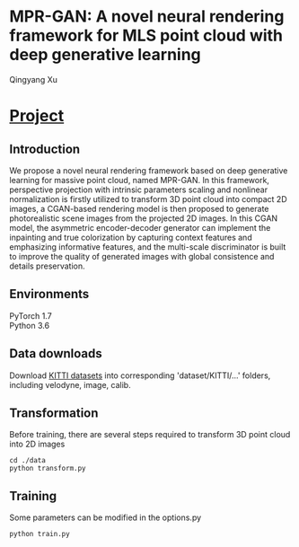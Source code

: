 # MPR-GAN: A novel neural rendering framework for MLS point cloud with deep generative learning
Qingyang Xu <br>
# [Project](https://ohxu.github.io/MPR_GAN_project/)
## Introduction
We propose a novel neural rendering framework based on deep generative learning for massive point cloud, named MPR-GAN. In this framework, perspective projection with intrinsic parameters scaling and nonlinear normalization is firstly utilized to transform 3D point cloud into compact 2D images, a CGAN-based rendering model is then proposed to generate photorealistic scene images from the projected 2D images. In this CGAN model, the asymmetric encoder-decoder generator can implement the inpainting and true colorization by capturing context features and emphasizing informative features, and the multi-scale discriminator is built to improve the quality of generated images with global consistence and details preservation.
## Environments
PyTorch 1.7 <br>
Python 3.6 <br>
## Data downloads
Download [KITTI datasets](http://www.cvlibs.net/datasets/kitti/eval_odometry.php) into corresponding 'dataset/KITTI/...' folders, including velodyne, image, calib.
## Transformation
Before training, there are several steps required to transform 3D point cloud into 2D images
```
cd ./data
python transform.py
```
## Training
Some parameters can be modified in the options.py
```
python train.py
```
